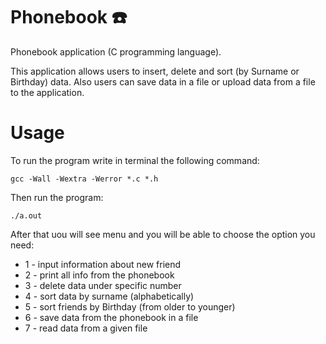 # Phonebook :telephone:	
Phonebook application (C programming language).

This application allows users to insert, delete and sort (by Surname or Birthday) data. Also users can save data in a file or upload data from a file to the application.

# Usage
To run the program write in terminal the following command:

`gcc -Wall -Wextra -Werror *.c *.h`

Then run the program:

`./a.out`

After that uou will see menu and you will be able to choose the option you need:
* 1 - input information about new friend
* 2 - print all info from the phonebook
* 3 - delete data under specific number
* 4 - sort data by surname (alphabetically)
* 5 - sort friends by Birthday (from older to younger)
* 6 - save data from the phonebook in a file
* 7 - read data from a given file
